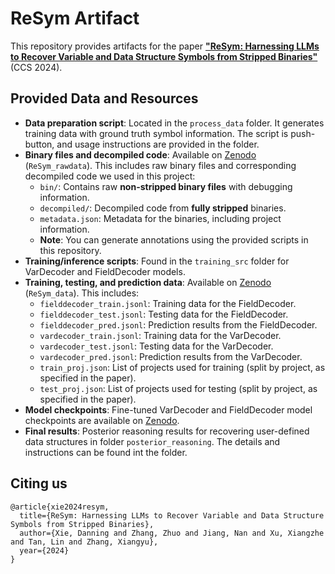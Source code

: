 # ReSym Artifact

This repository provides artifacts for the paper [**"ReSym: Harnessing LLMs to Recover Variable and Data Structure Symbols from Stripped Binaries"**](https://www.cs.purdue.edu/homes/lintan/publications/resym-ccs24.pdf) (CCS 2024).

## Provided Data and Resources

- **Data preparation script**: Located in the `process_data` folder. It generates training data with ground truth symbol information. The script is push-button, and usage instructions are provided in the folder.
- **Binary files and decompiled code**: Available on [Zenodo](https://zenodo.org/records/13917253) (`ReSym_rawdata`). This includes raw binary files and corresponding decompiled code we used in this project:
     - `bin/`: Contains raw **non-stripped binary files** with debugging information.
     - `decompiled/`: Decompiled code from **fully stripped** binaries.
     - `metadata.json`: Metadata for the binaries, including project information.
     - **Note**: You can generate annotations using the provided scripts in this repository.
- **Training/inference scripts**: Found in the `training_src` folder for VarDecoder and FieldDecoder models.
- **Training, testing, and prediction data**: Available on [Zenodo](https://zenodo.org/records/13917253) (`ReSym_data`). This includes:
   - `fielddecoder_train.jsonl`: Training data for the FieldDecoder.
   - `fielddecoder_test.jsonl`: Testing data for the FieldDecoder.
   - `fielddecoder_pred.jsonl`: Prediction results from the FieldDecoder.
   - `vardecoder_train.jsonl`: Training data for the VarDecoder.
   - `vardecoder_test.jsonl`: Testing data for the VarDecoder.
   - `vardecoder_pred.jsonl`: Prediction results from the VarDecoder.
   - `train_proj.json`: List of projects used for training (split by project, as specified in the paper).
   - `test_proj.json`: List of projects used for testing (split by project, as specified in the paper).
- **Model checkpoints**: Fine-tuned VarDecoder and FieldDecoder model checkpoints are available on [Zenodo](https://zenodo.org/records/13917253).
- **Final results**: Posterior reasoning results for recovering user-defined data structures in folder `posterior_reasoning`. The details and instructions can be found int the folder.




## Citing us
```
@article{xie2024resym,
  title={ReSym: Harnessing LLMs to Recover Variable and Data Structure Symbols from Stripped Binaries},
  author={Xie, Danning and Zhang, Zhuo and Jiang, Nan and Xu, Xiangzhe and Tan, Lin and Zhang, Xiangyu},
  year={2024}
}
```
